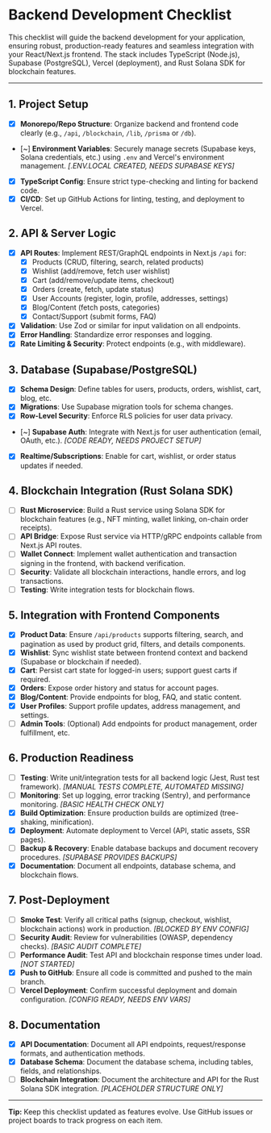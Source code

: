 # Backend Development Checklist

This checklist will guide the backend development for your application, ensuring robust, production-ready features and seamless integration with your React/Next.js frontend. The stack includes TypeScript (Node.js), Supabase (PostgreSQL), Vercel (deployment), and Rust Solana SDK for blockchain features.

---

## 1. Project Setup
- [x] **Monorepo/Repo Structure**: Organize backend and frontend code clearly (e.g., `/api`, `/blockchain`, `/lib`, `/prisma` or `/db`).
- [~] **Environment Variables**: Securely manage secrets (Supabase keys, Solana credentials, etc.) using `.env` and Vercel's environment management. *[.ENV.LOCAL CREATED, NEEDS SUPABASE KEYS]*
- [x] **TypeScript Config**: Ensure strict type-checking and linting for backend code.
- [x] **CI/CD**: Set up GitHub Actions for linting, testing, and deployment to Vercel.

## 2. API & Server Logic
- [x] **API Routes**: Implement REST/GraphQL endpoints in Next.js `/api` for:
  - [x] Products (CRUD, filtering, search, related products)
  - [x] Wishlist (add/remove, fetch user wishlist)
  - [x] Cart (add/remove/update items, checkout)
  - [x] Orders (create, fetch, update status)
  - [x] User Accounts (register, login, profile, addresses, settings)
  - [x] Blog/Content (fetch posts, categories)
  - [x] Contact/Support (submit forms, FAQ)
- [x] **Validation**: Use Zod or similar for input validation on all endpoints.
- [x] **Error Handling**: Standardize error responses and logging.
- [x] **Rate Limiting & Security**: Protect endpoints (e.g., with middleware).

## 3. Database (Supabase/PostgreSQL)
- [x] **Schema Design**: Define tables for users, products, orders, wishlist, cart, blog, etc.
- [x] **Migrations**: Use Supabase migration tools for schema changes.
- [x] **Row-Level Security**: Enforce RLS policies for user data privacy.
- [~] **Supabase Auth**: Integrate with Next.js for user authentication (email, OAuth, etc.). *[CODE READY, NEEDS PROJECT SETUP]*
- [x] **Realtime/Subscriptions**: Enable for cart, wishlist, or order status updates if needed.

## 4. Blockchain Integration (Rust Solana SDK)
- [ ] **Rust Microservice**: Build a Rust service using Solana SDK for blockchain features (e.g., NFT minting, wallet linking, on-chain order receipts).
- [ ] **API Bridge**: Expose Rust service via HTTP/gRPC endpoints callable from Next.js API routes.
- [ ] **Wallet Connect**: Implement wallet authentication and transaction signing in the frontend, with backend verification.
- [ ] **Security**: Validate all blockchain interactions, handle errors, and log transactions.
- [ ] **Testing**: Write integration tests for blockchain flows.

## 5. Integration with Frontend Components
- [x] **Product Data**: Ensure `/api/products` supports filtering, search, and pagination as used by product grid, filters, and details components.
- [x] **Wishlist**: Sync wishlist state between frontend context and backend (Supabase or blockchain if needed).
- [x] **Cart**: Persist cart state for logged-in users; support guest carts if required.
- [x] **Orders**: Expose order history and status for account pages.
- [x] **Blog/Content**: Provide endpoints for blog, FAQ, and static content.
- [x] **User Profiles**: Support profile updates, address management, and settings.
- [ ] **Admin Tools**: (Optional) Add endpoints for product management, order fulfillment, etc.

## 6. Production Readiness
- [ ] **Testing**: Write unit/integration tests for all backend logic (Jest, Rust test framework). *[MANUAL TESTS COMPLETE, AUTOMATED MISSING]*
- [ ] **Monitoring**: Set up logging, error tracking (Sentry), and performance monitoring. *[BASIC HEALTH CHECK ONLY]*
- [x] **Build Optimization**: Ensure production builds are optimized (tree-shaking, minification).
- [x] **Deployment**: Automate deployment to Vercel (API, static assets, SSR pages).
- [ ] **Backup & Recovery**: Enable database backups and document recovery procedures. *[SUPABASE PROVIDES BACKUPS]*
- [x] **Documentation**: Document all endpoints, database schema, and blockchain flows.

## 7. Post-Deployment
- [ ] **Smoke Test**: Verify all critical paths (signup, checkout, wishlist, blockchain actions) work in production. *[BLOCKED BY ENV CONFIG]*
- [ ] **Security Audit**: Review for vulnerabilities (OWASP, dependency checks). *[BASIC AUDIT COMPLETE]*
- [ ] **Performance Audit**: Test API and blockchain response times under load. *[NOT STARTED]*
- [x] **Push to GitHub**: Ensure all code is committed and pushed to the main branch.
- [ ] **Vercel Deployment**: Confirm successful deployment and domain configuration. *[CONFIG READY, NEEDS ENV VARS]*

## 8. Documentation
- [x] **API Documentation**: Document all API endpoints, request/response formats, and authentication methods.
- [x] **Database Schema**: Document the database schema, including tables, fields, and relationships.
- [ ] **Blockchain Integration**: Document the architecture and API for the Rust Solana SDK integration. *[PLACEHOLDER STRUCTURE ONLY]*
---

**Tip:** Keep this checklist updated as features evolve. Use GitHub issues or project boards to track progress on each item.
